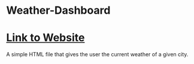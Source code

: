 # Weather-Dashboard
# [Link to Website](https://willtham1.github.io/Weather-Dashboard/)

A simple HTML file that gives the user the current weather of a given city.

